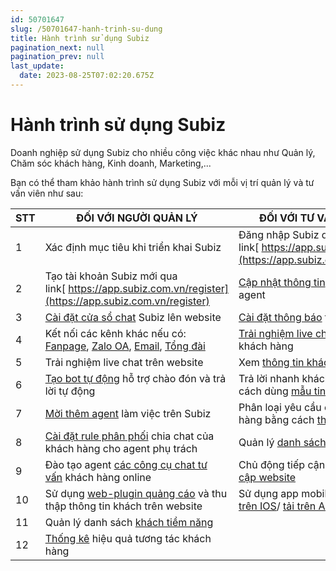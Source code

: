 ```yaml
---
id: 50701647
slug: /50701647-hanh-trinh-su-dung
title: Hành trình sử dụng Subiz
pagination_next: null
pagination_prev: null
last_update:
  date: 2023-08-25T07:02:20.675Z
---
```


# Hành trình sử dụng Subiz




Doanh nghiệp sử dụng Subiz cho nhiều công việc khác nhau như Quản lý, Chăm sóc khách hàng, Kinh doanh, Marketing,...



Bạn có thể tham khảo hành trình sử dụng Subiz với mỗi vị trí quản lý và tư vấn viên như sau:



|**STT**|**ĐỐI VỚI NGƯỜI QUẢN LÝ**|**ĐỐI VỚI TƯ VẤN VIÊN**|
|--|--|--|
|1|Xác định mục tiêu khi triển khai Subiz|Đăng nhập Subiz qua link[ https://app.subiz.com.vn/](https://app.subiz.com.vn/)|
|2|Tạo tài khoản Subiz mới qua link[ https://app.subiz.com.vn/register](https://app.subiz.com.vn/register)|[Cập nhật thông tin](https://subiz.com.vn/docs/628554948-tong-quan-ve-agent#thay-%C4%91%E1%BB%95i-th%C3%B4ng-tin-c%C3%A1-nh%C3%A2n-agent) cá nhân agent|
|3|[Cài đặt cửa sổ chat](https://subiz.com.vn/docs/1583390769-ket-noi-website) Subiz lên website|[Cài đặt thông báo](https://subiz.com.vn/docs/1387158228-quan-ly-hoi-thoai-cua-toi#b%C6%B0%E1%BB%9Bc-1-nh%E1%BA%ADn-th%C3%B4ng-b%C3%A1o-c%C3%B3-tin-nh%E1%BA%AFn-m%E1%BB%9Bi) tin nhắn mới|
|4|Kết nối các kênh khác nếu có: [Fanpage](https://subiz.com.vn/docs/1139647591-ket-noi-fanpage), [Zalo OA](https://subiz.com.vn/docs/297964546-ket-noi-zalo-oa), [Email](https://subiz.com.vn/docs/1245788391-ket-noi-email), [Tổng đài](https://subiz.com.vn/docs/456469809-ket-noi-tong-dai)|[Trải nghiệm live chat](https://subiz.com.vn/docs/1387158228-quan-ly-hoi-thoai-cua-toi) tư vấn khách hàng|
|5|Trải nghiệm live chat trên website|Xem [thông tin khách hàng](https://subiz.com.vn/docs/777741175-truong-thong-tin-khach-hang)|
|6|[Tạo bot tự động](https://subiz.com.vn/docs/1540866648-bot-tu-dong-nhan-tin) hỗ trợ chào đón và trả lời tự động|Trả lời nhanh khách hàng bằng cách dùng [mẫu tin nhắn](https://subiz.com.vn/docs/1941951532-mau-tin-nhan)|
|7|[Mời thêm agent](https://subiz.com.vn/docs/628554948-tong-quan-ve-agent) làm việc trên Subiz|Phân loại yêu cầu của khách hàng bằng cách [thêm Tag](https://subiz.com.vn/docs/662546069-tag-hoi-thoai)|
|8|[Cài đặt rule phân phối](https://subiz.com.vn/docs/972963943-rule-phan-phoi-hoi-thoai) chia chat của khách hàng cho agent phụ trách|Quản lý [danh sách chat](https://subiz.com.vn/docs/1387158228-quan-ly-hoi-thoai-cua-toi)|
|9|Đào tạo agent [các công cụ chat tư vấn](https://subiz.com.vn/docs/1387158228-quan-ly-hoi-thoai-cua-toi) khách hàng online|Chủ động tiếp cận [khách truy cập website](https://subiz.com.vn/docs/1968656234-subiz-live-khach-truy-cap-web)|
|10|Sử dụng [web-plugin quảng cáo](https://subiz.com.vn/docs/1083215603-popup-chuyen-doi-khach-tiem-nang) và thu thập thông tin khách trên website|Sử dụng app mobile Subiz: [tải trên IOS](https://apps.apple.com/vn/app/subiz/id1414797772)/ [tải trên Android](https://play.google.com/store/apps/details?id=com.subiz.mobile4)|
|11|Quản lý danh sách [khách tiềm năng](https://subiz.com.vn/docs/1489326219-khach-tiem-nang)||
|12|[Thống kê](https://subiz.com.vn/docs/329849664-thong-ke-hoi-thoai) hiệu quả tương tác khách hàng||
